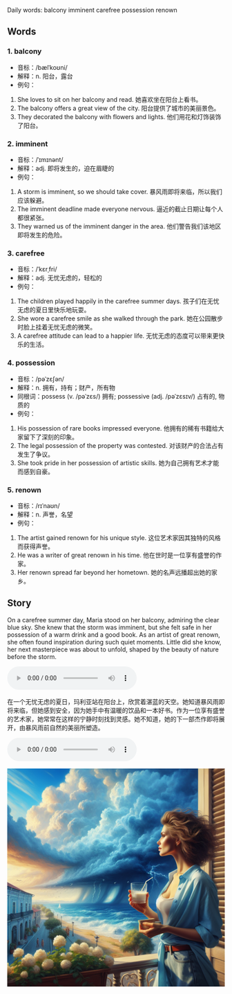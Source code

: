 Daily words: balcony imminent carefree possession renown

## Words
### 1. balcony
- 音标：/bælˈkoʊni/ <span style="cursor: pointer;" onclick="document.getElementById('audio-player-1').play()"><i class="fas fa-volume-up"></i></span>
<audio id="audio-player-1" src="audios/words/balcony.mp3" style="display:none;"></audio>
- 解释：n. 阳台，露台
- 例句：
1. She loves to sit on her balcony and read.
她喜欢坐在阳台上看书。
2. The balcony offers a great view of the city.
阳台提供了城市的美丽景色。
3. They decorated the balcony with flowers and lights.
他们用花和灯饰装饰了阳台。

### 2. imminent
- 音标：/ˈɪmɪnənt/ <span style="cursor: pointer;" onclick="document.getElementById('audio-player-2').play()"><i class="fas fa-volume-up"></i></span>
<audio id="audio-player-2" src="audios/words/imminent.mp3" style="display:none;"></audio>
- 解释：adj. 即将发生的，迫在眉睫的
- 例句：
1. A storm is imminent, so we should take cover.
暴风雨即将来临，所以我们应该躲避。
2. The imminent deadline made everyone nervous.
逼近的截止日期让每个人都很紧张。
3. They warned us of the imminent danger in the area.
他们警告我们该地区即将发生的危险。

### 3. carefree
- 音标：/ˈkɛrˌfri/ <span style="cursor: pointer;" onclick="document.getElementById('audio-player-3').play()"><i class="fas fa-volume-up"></i></span>
<audio id="audio-player-3" src="audios/words/carefree.mp3" style="display:none;"></audio>
- 解释：adj. 无忧无虑的，轻松的
- 例句：
1. The children played happily in the carefree summer days.
孩子们在无忧无虑的夏日里快乐地玩耍。
2. She wore a carefree smile as she walked through the park.
她在公园散步时脸上挂着无忧无虑的微笑。
3. A carefree attitude can lead to a happier life.
无忧无虑的态度可以带来更快乐的生活。

### 4. possession
- 音标：/pəˈzɛʃən/ <span style="cursor: pointer;" onclick="document.getElementById('audio-player-4').play()"><i class="fas fa-volume-up"></i></span>
<audio id="audio-player-4" src="audios/words/possession.mp3" style="display:none;"></audio>
- 解释：n. 拥有，持有；财产，所有物
- 同根词：possess (v. /pəˈzɛs/) 拥有; possessive (adj. /pəˈzɛsɪv/) 占有的, 物质的
- 例句：
1. His possession of rare books impressed everyone.
他拥有的稀有书籍给大家留下了深刻的印象。
2. The legal possession of the property was contested.
对该财产的合法占有发生了争议。
3. She took pride in her possession of artistic skills.
她为自己拥有艺术才能而感到自豪。

### 5. renown
- 音标：/rɪˈnaʊn/ <span style="cursor: pointer;" onclick="document.getElementById('audio-player-5').play()"><i class="fas fa-volume-up"></i></span>
<audio id="audio-player-5" src="audios/words/renown.mp3" style="display:none;"></audio>
- 解释：n. 声誉，名望
- 例句：
1. The artist gained renown for his unique style.
这位艺术家因其独特的风格而获得声誉。
2. He was a writer of great renown in his time.
他在世时是一位享有盛誉的作家。
3. Her renown spread far beyond her hometown.
她的名声远播超出她的家乡。

## Story
On a carefree summer day, Maria stood on her balcony, admiring the clear blue sky. She knew that the storm was imminent, but she felt safe in her possession of a warm drink and a good book. As an artist of great renown, she often found inspiration during such quiet moments. Little did she know, her next masterpiece was about to unfold, shaped by the beauty of nature before the storm.

<audio controls>
  <source src="./audios/story/2024-08-25-english.mp3" type="audio/mpeg">
  你的浏览器不支持音频元素。
</audio>
  

在一个无忧无虑的夏日，玛利亚站在阳台上，欣赏着湛蓝的天空。她知道暴风雨即将来临，但她感到安全，因为她手中有温暖的饮品和一本好书。作为一位享有盛誉的艺术家，她常常在这样的宁静时刻找到灵感。她不知道，她的下一部杰作即将展开，由暴风雨前自然的美丽所塑造。

<audio controls>
  <source src="./audios/story/2024-08-25-chinese.mp3" type="audio/mpeg">
  你的浏览器不支持音频元素。
</audio>
  

![story](./images/2024-08-25.png)

